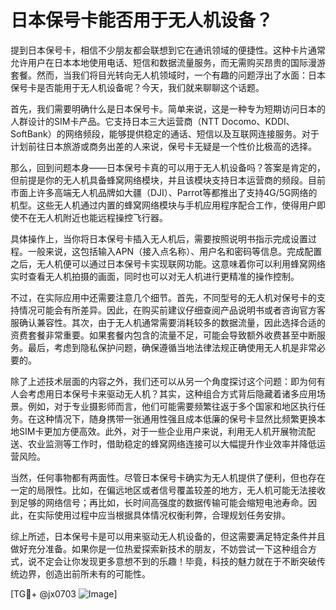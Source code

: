 # 日本保号卡能否用于无人机设备？

提到日本保号卡，相信不少朋友都会联想到它在通讯领域的便捷性。这种卡片通常允许用户在日本本地使用电话、短信和数据流量服务，而无需购买昂贵的国际漫游套餐。然而，当我们将目光转向无人机领域时，一个有趣的问题浮出了水面：日本保号卡是否能用于无人机设备呢？今天，我们就来聊聊这个话题。

首先，我们需要明确什么是日本保号卡。简单来说，这是一种专为短期访问日本的人群设计的SIM卡产品。它支持日本三大运营商（NTT Docomo、KDDI、SoftBank）的网络频段，能够提供稳定的通话、短信以及互联网连接服务。对于计划前往日本旅游或商务出差的人来说，保号卡无疑是一个性价比极高的选择。

那么，回到问题本身——日本保号卡真的可以用于无人机设备吗？答案是肯定的，但前提是你的无人机具备蜂窝网络模块，并且该模块支持日本运营商的频段。目前市面上许多高端无人机品牌如大疆（DJI）、Parrot等都推出了支持4G/5G网络的机型。这些无人机通过内置的蜂窝网络模块与手机应用程序配合工作，使得用户即使不在无人机附近也能远程操控飞行器。

具体操作上，当你将日本保号卡插入无人机后，需要按照说明书指示完成设置过程。一般来说，这包括输入APN（接入点名称）、用户名和密码等信息。完成配置之后，无人机便可以通过日本保号卡实现联网功能。这意味着你可以利用蜂窝网络实时查看无人机拍摄的画面，同时也可以对无人机进行更精准的操作控制。

不过，在实际应用中还需要注意几个细节。首先，不同型号的无人机对保号卡的支持情况可能会有所差异。因此，在购买前建议仔细查阅产品说明书或者咨询官方客服确认兼容性。其次，由于无人机通常需要消耗较多的数据流量，因此选择合适的资费套餐非常重要。如果套餐内包含的流量不足，可能会导致额外收费甚至中断服务。最后，考虑到隐私保护问题，确保遵循当地法律法规正确使用无人机是非常必要的。

除了上述技术层面的内容之外，我们还可以从另一个角度探讨这个问题：即为何有人会考虑用日本保号卡来驱动无人机？其实，这种组合方式背后隐藏着诸多应用场景。例如，对于专业摄影师而言，他们可能需要频繁往返于多个国家和地区执行任务。在这种情况下，随身携带一张通用性强且成本低廉的保号卡显然比频繁更换本地SIM卡更加方便高效。此外，对于一些企业用户来说，利用无人机开展物流配送、农业监测等工作时，借助稳定的蜂窝网络连接可以大幅提升作业效率并降低运营风险。

当然，任何事物都有两面性。尽管日本保号卡确实为无人机提供了便利，但也存在一定的局限性。比如，在偏远地区或者信号覆盖较差的地方，无人机可能无法接收到足够的网络信号；再比如，长时间高强度的数据传输可能会缩短电池寿命。因此，在实际使用过程中应当根据具体情况权衡利弊，合理规划任务安排。

综上所述，日本保号卡是可以用来驱动无人机设备的，但这需要满足特定条件并且做好充分准备。如果你是一位热爱探索新技术的朋友，不妨尝试一下这种组合方式，说不定会让你发现更多意想不到的乐趣！毕竟，科技的魅力就在于不断突破传统边界，创造出前所未有的可能性。

[TG💪+ @jx0703 ![Image](https://github.com/user-attachments/assets/dbca1d08-cadb-493c-b0ec-ad6f7a83f270)]